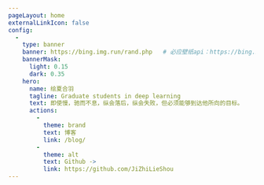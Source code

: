 ```yaml
---
pageLayout: home
externalLinkIcon: false
config:
  -
    type: banner
    banner: https://bing.img.run/rand.php   # 必应壁纸api：https://bing.img.run/api.html
    bannerMask:
      light: 0.15
      dark: 0.35
    hero:
      name: 绘夏合羽
      tagline: Graduate students in deep learning
      text: 即使慢，驰而不息，纵会落后，纵会失败，但必须能够到达他所向的目标。
      actions:
        -
          theme: brand
          text: 博客
          link: /blog/
        -
          theme: alt
          text: Github ->
          link: https://github.com/JiZhiLieShou
---
```

